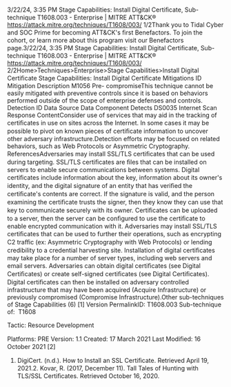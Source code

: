 3/22/24, 3:35 PM Stage Capabilities: Install Digital Certiﬁcate, Sub-technique T1608.003 - Enterprise | MITRE ATT&CK®
https://attack.mitre.org/techniques/T1608/003/ 1/2Thank you to Tidal Cyber and SOC Prime for becoming ATT&CK's ﬁrst Benefactors. To join the cohort, or learn more about this program visit our
Benefactors page.3/22/24, 3:35 PM Stage Capabilities: Install Digital Certiﬁcate, Sub-technique T1608.003 - Enterprise | MITRE ATT&CK®
https://attack.mitre.org/techniques/T1608/003/ 2/2Home>Techniques>Enterprise>Stage Capabilities>Install Digital Certiﬁcate
Stage Capabilities: Install Digital Certiﬁcate
Mitigations
ID Mitigation Description
M1056 Pre-
compromiseThis technique cannot be easily mitigated with preventive controls since it is based on behaviors performed
outside of the scope of enterprise defenses and controls.
Detection
ID Data Source Data Component Detects
DS0035 Internet Scan Response
ContentConsider use of services that may aid in the tracking of certiﬁcates in use on sites across
the Internet. In some cases it may be possible to pivot on known pieces of certiﬁcate
information to uncover other adversary infrastructure.Detection efforts may be focused
on related behaviors, such as Web Protocols or Asymmetric Cryptography.
ReferencesAdversaries may install SSL/TLS certiﬁcates that can be used during targeting. SSL/TLS certiﬁcates are ﬁles that can be installed on servers
to enable secure communications between systems. Digital certiﬁcates include information about the key, information about its owner's
identity, and the digital signature of an entity that has veriﬁed the certiﬁcate's contents are correct. If the signature is valid, and the person
examining the certiﬁcate trusts the signer, then they know they can use that key to communicate securely with its owner. Certiﬁcates can be
uploaded to a server, then the server can be conﬁgured to use the certiﬁcate to enable encrypted communication with it.
Adversaries may install SSL/TLS certiﬁcates that can be used to further their operations, such as encrypting C2 traﬃc (ex: Asymmetric
Cryptography with Web Protocols) or lending credibility to a credential harvesting site. Installation of digital certiﬁcates may take place for a
number of server types, including web servers and email servers.
Adversaries can obtain digital certiﬁcates (see Digital Certiﬁcates) or create self-signed certiﬁcates (see Digital Certiﬁcates). Digital
certiﬁcates can then be installed on adversary controlled infrastructure that may have been acquired (Acquire Infrastructure) or previously
compromised (Compromise Infrastructure).Other sub-techniques of Stage Capabilities (6)
[1]
Version PermalinkID: T1608.003
Sub-technique of:  T1608

Tactic: Resource Development

Platforms: PRE
Version: 1.1
Created: 17 March 2021
Last Modiﬁed: 16 October 2021
[2]
1. DigiCert. (n.d.). How to Install an SSL Certiﬁcate. Retrieved
April 19, 2021.2. Kovar, R. (2017, December 11). Tall Tales of Hunting with
TLS/SSL Certiﬁcates. Retrieved October 16, 2020.